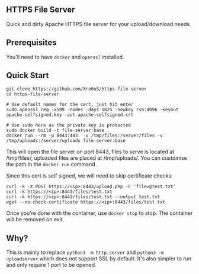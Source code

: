 ## HTTPS File Server

Quick and dirty Apache HTTPS file server for your upload/download needs.

## Prerequisites

You'll need to have `docker` and `openssl` installed.

## Quick Start

```shell
git clone https://github.com/Xre0uS/https-file-server
cd https-file-server

# Use default names for the cert, just hit enter
sudo openssl req -x509 -nodes -days 1825 -newkey rsa:4096 -keyout apache-selfsigned.key -out apache-selfsigned.crt

# Use sudo here as the private key is protected
sudo docker build -t file-server:base .
docker run --rm -p 8443:443  -v /tmp/files:/server/files -v /tmp/uploads:/server/uploads file-server:base
```

This will open the file server on port 8443, files to serve is located at /tmp/files/, uploaded files are placed at /tmp/uploads/. You can customise the path in the `docker run` command.

Since this cert is self signed, we will need to skip certificate checks:

```shell
curl -k -X POST https://<ip>:8443/upload.php -F 'file=@test.txt'
curl -k https://<ip>:8443/files/test.txt
curl -k https://<ip>:8443/files/test.txt --output test.txt
wget --no-check-certificate https://<ip>:8443/files/test.txt
```

Once you're done with the container, use `docker stop` to stop. The container will be removed on exit.

## Why?

This is mainly to replace `python3 -m http.server` and `python3 -m uploadserver` which does not support SSL by default. It's also simpler to run and only require 1 port to be opened.
